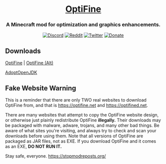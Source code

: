 <div align="center">
  <a href="https://optifine.net/home"><h1>OptiFine</h1></a>
  <h3>A Minecraft mod for optimization and graphics enhancements.</h3>
  <p>
    <a href="https://discord.gg/3mMpcwW"><img src="https://img.shields.io/discord/517649143590813707.svg?color=%237289da&label=Discord&logo=discord&logoColor=%23ffffff&style=for-the-badge" alt="Discord" /></a>
    <a href="https://www.reddit.com/r/OptiFine/"><img src="https://img.shields.io/reddit/subreddit-subscribers/optifine.svg?label=%2Fr%2FOptiFine&style=for-the-badge&logo=reddit&color=ff4500&logoColor=ffffff" alt="Reddit" /></a>
    <a href="https://twitter.com/OptiFineNews"><img src="https://img.shields.io/twitter/follow/OptiFineNews.svg?color=1da1f2&label=Twitter&logo=twitter&logoColor=ffffff&style=for-the-badge" alt="Twitter" /></a>
    <a href="https://optifine.net/donate"><img src="https://img.shields.io/badge/Donate-%2410-%23E29F00.svg?style=for-the-badge" alt="Donate" /></a>
  </p>
</div>

## Downloads 
[OptiFine](https://optifine.net/downloads) | [OptiFine (Alt)](http://optifined.net/ "Slightly outdated")

[AdoptOpenJDK](https://adoptopenjdk.net/releases.html?variant=openjdk8&jvmVariant=openj9)


## Fake Website Warning

This is a reminder that there are only TWO real websites to download OptiFine from, and that is https://optifine.net and https://optifined.net.

There are many websites that attempt to copy the OptiFine website design, or otherwise just plainly redistribute OptiFine **illegally.** Their downloads may be packaged with malware, adware, trojans, and many other bad things. Be aware of what sites you're visiting, and always try to check and scan your downloads before using them. Note that all versions of OptiFine are packaged as JAR files, not as EXE. If you download OptiFine and it comes as an EXE, **DO NOT RUN IT.**

Stay safe, everyone. https://stopmodreposts.org/
